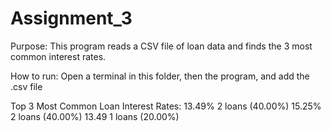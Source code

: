 # Assignment_3
Purpose: This program reads a CSV file of loan data and finds the 3 most common interest rates.

How to run: Open a terminal in this folder, then the program, and add the .csv file

Top 3 Most Common Loan Interest Rates:
13.49% 2 loans (40.00%)
15.25% 2 loans (40.00%)
13.49 1 loans (20.00%)
